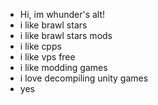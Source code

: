 - Hi, im whunder's alt!
- i like brawl stars
- i like brawl stars mods
- i like cpps
- i like vps free
- i like modding games
- i love decompiling unity games
- yes

<!---
WhundAlt/WhundAlt is a ✨ special ✨ repository because its `README.md` (this file) appears on your GitHub profile.
You can click the Preview link to take a look at your changes.
--->
